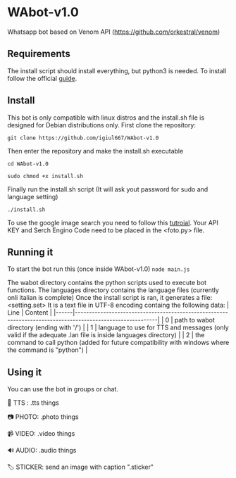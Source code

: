 # WAbot-v1.0
Whatsapp bot based on Venom API (https://github.com/orkestral/venom)

## Requirements
The install script should install everything, but python3 is needed. To install follow the official [guide](https://wiki.python.org/moin/BeginnersGuide/Download).

## Install
This bot is only compatible with linux distros and the install.sh file is designed for Debian distributions only.
First clone the repository:

`git clone https://github.com/igiul667/WAbot-v1.0`

Then enter the repository and make the install.sh executable

`cd WAbot-v1.0`

`sudo chmod +x install.sh`

Finally run the install.sh script (It will ask yout password for sudo and language setting)

`./install.sh`

To use the google image search you need to follow this [tutroial](https://pypi.org/project/Google-Images-Search/).
Your API KEY and Serch Engino Code need to be placed in the <foto.py> file.

## Running it
To start the bot run this (once inside WAbot-v1.0)
`node main.js`

The wabot directory contains the python scripts used to execute bot functions.
The languages directory contains the language files (currently onli italian is complete)
Once the install script is ran, it generates a file: <setting.set>
It is a text file in UTF-8 encoding containg the following data:
| Line | Content                                                                                                   |
|------|-----------------------------------------------------------------------------------------------------------|
|    0 | path to wabot directory (ending with '/')                                                                 |
|    1 | language to use for TTS and messages (only valid if the adequate .lan file is inside languages directory) |
|    2 | the command to call python (added for future compatibility with windows where the command is "python")    |

## Using it
You can use the bot in groups or chat.

🎤 TTS : .tts things

📷 PHOTO: .photo things

📹 VIDEO: .video things

🔊 AUDIO: .audio things

🏷️ STICKER: send an image with caption ".sticker"

